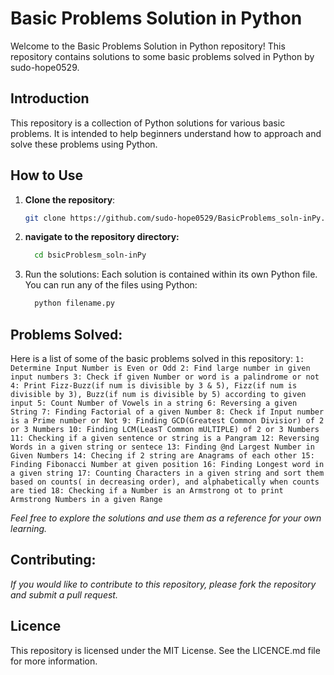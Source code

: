 # Basic Problems Solution in Python

Welcome to the Basic Problems Solution in Python repository! This repository contains solutions to some basic problems solved in Python by sudo-hope0529.

## Introduction

This repository is a collection of Python solutions for various basic problems. It is intended to help beginners understand how to approach and solve these problems using Python.

## How to Use

1. **Clone the repository**:
      ```bash
      git clone https://github.com/sudo-hope0529/BasicProblems_soln-inPy.git
      ```

2. **navigate to the repository directory:**
      ```bash
        cd bsicProblesm_soln-inPy
      ```
3. Run the solutions:
  Each solution is contained within its own Python file. You can run any of the files using Python:
     ```bash
       python filename.py
     ```

## **Problems Solved:**

Here is a list of some of the basic problems solved in this repository:
    ```
    1: Determine Input Number is Even or Odd
    2: Find large number in given input numbers
    3: Check if given Number or word is a palindrome or not
    4: Print Fizz-Buzz(if num is divisible by 3 & 5), Fizz(if num is divisible by 3), Buzz(if num is divisible by 5) according to given input
    5: Count Number of Vowels in a string
    6: Reversing a given String
    7: Finding Factorial of a given Number
    8: Check if Input number is a Prime number or Not
    9: Finding GCD(Greatest Common Divisior) of 2 or 3 Numbers
    10: Finding LCM(LeasT Common mULTIPLE) of 2 or 3 Numbers
    11: Checking if a given sentence or string is a Pangram
    12: Reversing Words in a given string or sentece
    13: Finding @nd Largest Number in Given Numbers
    14: Checing if 2 string are Anagrams of each other
    15: Finding Fibonacci Number at given position
    16: Finding Longest word in a given string
    17: Counting Characters in a given string and sort them based on counts( in decreasing order), and alphabetically when counts are tied
    18: Checking if a Number is an Armstrong ot to print Armstrong Numbers in a given Range
    ```
    
*Feel free to explore the solutions and use them as a reference for your own learning.*

## **Contributing:**
  *If you would like to contribute to this repository, please fork the repository and submit a pull request.*

## **Licence**
  This repository is licensed under the MIT License. See the LICENCE.md file for more information.
